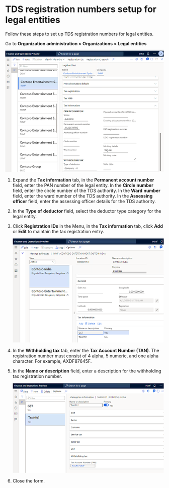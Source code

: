 # TDS registration numbers setup for legal entities

Follow these steps to set up TDS registration numbers for legal entities.

Go to **Organization administration > Organizations > Legal entities**

[![Legal entities](./media/apac-ind-TDS-4.png)](./media/apac-ind-TDS-4.png)



1. Expand the **Tax information** tab, in the **Permanent account number** field, enter the PAN number of the legal entity. In the **Circle** **number** field, enter the circle number of the TDS authority. In the **Ward** **number** field, enter the ward number of the TDS authority. In the **Assessing** **officer** field, enter the assessing officer details for the TDS authority.

2. In the **Type** **of** **deductor** field, select the deductor type category for the legal entity.

3. Click **Registration IDs** in the Menu,  in the **Tax information** tab, click **Add** or **Edit** to maintain the tax registration entry.

   [![Tax information](./media/apac-ind-TDS-5.png)](./media/apac-ind-TDS-5.png)

   

4. In the **Withholding tax** tab, enter the **Tax Account Number (TAN)**. The registration number must consist of 4 alpha, 5 numeric, and one alpha character. For example, AXDF87645F.

5. In the **Name or description** field, enter a description for the withholding tax registration number.

   [![Manage tax information](./media/apac-ind-TDS-5-1.png)](./media/apac-ind-TDS-5-1.png)

6. Close the form.
